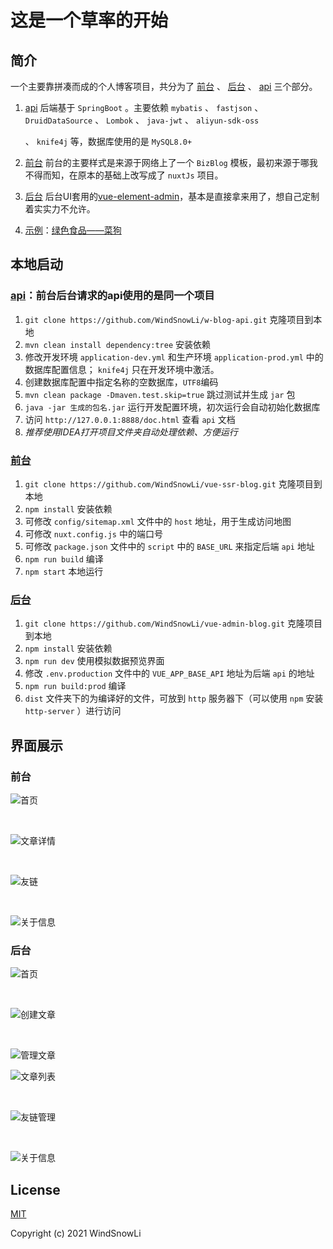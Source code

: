 # 这是一个草率的开始

## 简介

一个主要靠拼凑而成的个人博客项目，共分为了 [前台](https://github.com/WindSnowLi/vue-ssr-blog)
、 [后台](https://github.com/WindSnowLi/vue-admin-blog) 、 [api](https://github.com/WindSnowLi/w-blog-api) 三个部分。

1. [api](https://github.com/WindSnowLi/w-blog-api)
   后端基于 `SpringBoot` 。主要依赖 `mybatis` 、 `fastjson` 、 `DruidDataSource` 、 `Lombok` 、 `java-jwt` 、 `aliyun-sdk-oss`

   、 `knife4j` 等，数据库使用的是 `MySQL8.0+`

2. [前台](https://github.com/WindSnowLi/vue-ssr-blog)
   前台的主要样式是来源于网络上了一个 `BizBlog` 模板，最初来源于哪我不得而知，在原本的基础上改写成了 `nuxtJs` 项目。
3. [后台](https://github.com/WindSnowLi/vue-admin-blog)
   后台UI套用的[vue-element-admin](https://github.com/PanJiaChen/vue-element-admin)，基本是直接拿来用了，想自己定制着实实力不允许。
4. [示例](https://www.blog.hiyj.cn/)：[绿色食品——菜狗](https://www.blog.hiyj.cn/)

## 本地启动

### [api](https://github.com/WindSnowLi/w-blog-api)：前台后台请求的api使用的是同一个项目

1. `git clone https://github.com/WindSnowLi/w-blog-api.git` 克隆项目到本地
2. `mvn clean install dependency:tree` 安装依赖
3. 修改开发环境 `application-dev.yml` 和生产环境 `application-prod.yml` 中的数据库配置信息； `knife4j` 只在开发环境中激活。
4. 创建数据库配置中指定名称的空数据库，`UTF8`编码
5. `mvn clean package -Dmaven.test.skip=true` 跳过测试并生成 `jar` 包
6. `java -jar 生成的包名.jar` 运行开发配置环境，初次运行会自动初始化数据库
7. 访问 `http://127.0.0.1:8888/doc.html` 查看 `api` 文档
8. *推荐使用IDEA打开项目文件夹自动处理依赖、方便运行*

### [前台](https://github.com/WindSnowLi/vue-ssr-blog)

1. `git clone https://github.com/WindSnowLi/vue-ssr-blog.git` 克隆项目到本地
2. `npm install` 安装依赖
3. 可修改 `config/sitemap.xml` 文件中的 `host` 地址，用于生成访问地图
4. 可修改 `nuxt.config.js` 中的端口号
5. 可修改 `package.json` 文件中的 `script` 中的 `BASE_URL` 来指定后端 `api` 地址
6. `npm run build` 编译
7. `npm start` 本地运行

### [后台](https://github.com/WindSnowLi/vue-admin-blog)

1. `git clone https://github.com/WindSnowLi/vue-admin-blog.git` 克隆项目到本地
2. `npm install` 安装依赖
3. `npm run dev` 使用模拟数据预览界面
4. 修改 `.env.production` 文件中的 `VUE_APP_BASE_API` 地址为后端 `api` 的地址
5. `npm run build:prod` 编译
6. `dist` 文件夹下的为编译好的文件，可放到 `http` 服务器下（可以使用 `npm` 安装 `http-server` ）进行访问

## 界面展示

### 前台

![首页](https://pic.hiyj.cn/images/2021/08/30/8be350dc4ad9f76c10f7daa8f0ec2f83.png)

<br>

![文章详情](https://pic.hiyj.cn/images/2021/08/30/d921a4e9d688c8e42e4cb491e81ea29f.png)

<br>

![友链](https://pic.hiyj.cn/images/2021/08/30/1e6a95dba9dffe2c518fb1114d27f9ef.png)

<br>

![关于信息](https://pic.hiyj.cn/images/2021/08/30/2a71cb94b94aed68d5628ee41beb0359.png)

### 后台

![首页](https://pic.hiyj.cn/images/2021/08/30/c058c6879cad0dc8db994a7dc57f1de6.png)

<br>

![创建文章](https://pic.hiyj.cn/images/2021/08/30/5a9b1e429a934801704cc9ef9526ff60.png)

<br>

![管理文章](https://pic.hiyj.cn/images/2021/08/30/b9a4cc395e4e02ff996c198f39c10895.png)

![文章列表](https://pic.hiyj.cn/images/2021/08/30/7e69e00b415213d37034dd49d236d18e.png)

<br>

![友链管理](https://pic.hiyj.cn/images/2021/08/30/2cd2f03ab3eab5ea0e14a7ced2695d09.png)

<br>

![关于信息](https://pic.hiyj.cn/images/2021/08/30/5582f506f1a93b114baef9d9977841ea.png)

## License

[MIT](https://github.com/WindSnowLi/vue-admin-blog/blob/master/LICENSE)

Copyright (c) 2021 WindSnowLi
